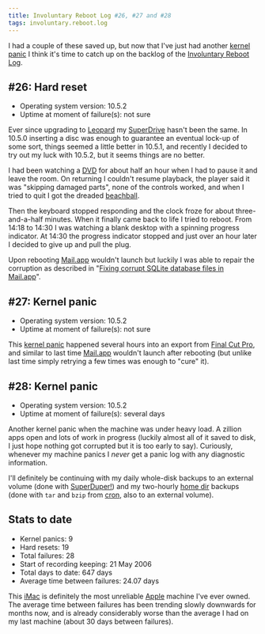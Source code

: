 ```yaml
---
title: Involuntary Reboot Log #26, #27 and #28
tags: involuntary.reboot.log
---
```


I had a couple of these saved up, but now that I've just had another [kernel panic](/wiki/kernel_panic) I think it's time to catch up on the backlog of the [Involuntary Reboot Log](/wiki/Involuntary_Reboot_Log).

## \#26: Hard reset

-   Operating system version: 10.5.2
-   Uptime at moment of failure(s): not sure

Ever since upgrading to [Leopard](/wiki/Leopard) my [SuperDrive](/wiki/SuperDrive) hasn't been the same. In 10.5.0 inserting a disc was enough to guarantee an eventual lock-up of some sort, things seemed a little better in 10.5.1, and recently I decided to try out my luck with 10.5.2, but it seems things are no better.

I had been watching a [DVD](/wiki/DVD) for about half an hour when I had to pause it and leave the room. On returning I couldn't resume playback, the player said it was "skipping damaged parts", none of the controls worked, and when I tried to quit I got the dreaded [beachball](/wiki/beachball).

Then the keyboard stopped responding and the clock froze for about three-and-a-half minutes. When it finally came back to life I tried to reboot. From 14:18 to 14:30 I was watching a blank desktop with a spinning progress indicator. At 14:30 the progress indicator stopped and just over an hour later I decided to give up and pull the plug.

Upon rebooting [Mail.app](/wiki/Mail.app) wouldn't launch but luckily I was able to repair the corruption as described in "[Fixing corrupt SQLite database files in Mail.app](/wiki/Fixing_corrupt_SQLite_database_files_in_Mail.app)".

## \#27: Kernel panic

-   Operating system version: 10.5.2
-   Uptime at moment of failure(s): not sure

This [kernel panic](/wiki/kernel_panic) happened several hours into an export from [Final Cut Pro](/wiki/Final_Cut_Pro), and similar to last time [Mail.app](/wiki/Mail.app) wouldn't launch after rebooting (but unlike last time simply retrying a few times was enough to "cure" it).

## \#28: Kernel panic

-   Operating system version: 10.5.2
-   Uptime at moment of failure(s): several days

Another kernel panic when the machine was under heavy load. A zillion apps open and lots of work in progress (luckily almost all of it saved to disk, I just hope nothing got corrupted but it is too early to say). Curiously, whenever my machine panics I *never* get a panic log with any diagnostic information.

I'll definitely be continuing with my daily whole-disk backups to an external volume (done with [SuperDuper!](/wiki/SuperDuper%21)) and my two-hourly [home dir](/wiki/home_dir) backups (done with `tar` and `bzip` from [cron](/wiki/cron), also to an external volume).

## Stats to date

-   Kernel panics: 9
-   Hard resets: 19
-   Total failures: 28
-   Start of recording keeping: 21 May 2006
-   Total days to date: 647 days
-   Average time between failures: 24.07 days

This [iMac](/wiki/iMac) is definitely the most unreliable [Apple](/wiki/Apple) machine I've ever owned. The average time between failures has been trending slowly downwards for months now, and is already considerably worse than the average I had on my last machine (about 30 days between failures).
